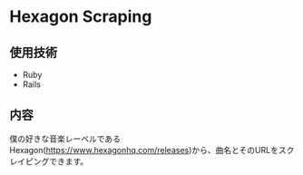 # Hexagon Scraping

## 使用技術
* Ruby
* Rails

## 内容
僕の好きな音楽レーベルであるHexagon(https://www.hexagonhq.com/releases)から、曲名とそのURLをスクレイピングできます。








